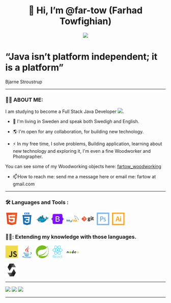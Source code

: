 <h1 align="center">👋 Hi, I’m @far-tow (Farhad Towfighian)</h1>

<div id="header" align="center">
  <img src="https://media.giphy.com/media/CVtNe84hhYF9u/giphy.gif" width="300"/>
</div>

<h1>“Java isn’t platform independent; it is a platform” </h1><p>Bjarne Stroustrup</p>

---
### :man_technologist: ABOUT ME:
I am studying to become a Full Stack Java Developer <img src="https://media.giphy.com/media/hX6zuSyNhaSiOukKUp/giphy.gif" width="30">.

- :telescope: I'm living in Sweden and speak both Swedigh and English. 

- 🌎 I'm open for any collaboration, for building new technology.

- :zap: In my free time, I solve problems, Building application, learning about new technology and exploring it, I'm even a fine Woodworker and Photographer. 

You can see some of my Woodworking objects here:
[fartow_woodworking](https://www.instagram.com/fartow_woodworking/)

- :mailbox:How to reach me: send me a message here or email me: fartow at gmail.com

---
### :hammer_and_wrench: Languages and Tools :
<div>
  <img src="https://github.com/devicons/devicon/blob/master/icons/html5/html5-original.svg" title="HTML5" alt="HTML" width="40" height="40"/>&nbsp;
  <img src="https://github.com/devicons/devicon/blob/master/icons/css3/css3-plain-wordmark.svg"  title="CSS3" alt="CSS" width="40" height="40"/>&nbsp;
  <img src="https://github.com/devicons/devicon/blob/master/icons/docker/docker-original.svg" title="Docker" alt="Docker " width="40" height="40"/>&nbsp;
  <img src="https://github.com/devicons/devicon/blob/master/icons/bootstrap/bootstrap-original.svg" title="bootstrap" alt="bootstrap" width="40" height="40"/>&nbsp;
  <img src="https://github.com/devicons/devicon/blob/master/icons/mysql/mysql-original-wordmark.svg" title="MySQL"  alt="MySQL" width="40" height="40"/>&nbsp;
  <img src="https://github.com/devicons/devicon/blob/master/icons/git/git-original-wordmark.svg" title="Git" alt="Git" width="40" height="40"/>&nbsp;
  <img src="https://github.com/devicons/devicon/blob/master/icons/photoshop/photoshop-line.svg" title="Photoshop" alt="Photoshop" width="40" height="40"/>&nbsp;
  <img src="https://github.com/devicons/devicon/blob/master/icons/illustrator/illustrator-line.svg" title="Illustrator" alt="Illustrator" width="40" height="40"/>
</div>

### 👨‍🎓: Extending my knowledge with those languages. ### 
<div>
  <img src="https://github.com/devicons/devicon/blob/master/icons/javascript/javascript-original.svg" title="JavaScript" alt="JavaScript" width="40" height="40"/>&nbsp;
  <img src="https://github.com/devicons/devicon/blob/master/icons/java/java-original.svg" title="java" alt="java" width="40" height="40"/>&nbsp;
  <img src="https://github.com/devicons/devicon/blob/master/icons/spring/spring-original.svg" title="spring" alt="spring" width="40" height="40"/>&nbsp;
  <img src="https://github.com/devicons/devicon/blob/master/icons/react/react-original-wordmark.svg" title="React" alt="React" width="40" height="40"/>&nbsp;
  <img src="https://github.com/devicons/devicon/blob/master/icons/nodejs/nodejs-original-wordmark.svg" title="NodeJS" alt="NodeJS" width="40" height="40"/>&nbsp;
  
  <img src="https://github.com/devicons/devicon/blob/master/icons/solidity/solidity-original.svg" title="solidity" alt="solidity" width="40" height="40"/>&nbsp;

</div>

---

<img src="https://github-readme-stats.vercel.app/api/top-langs?username=far-tow&show_icons=true&theme=transparent"/>
<img src="https://github-readme-streak-stats.herokuapp.com/?user=far-tow&theme=dark&background=000000"/>
<img src="https://github-readme-stats.vercel.app/api?username=far-tow&show_icons=true&theme=transparent"/>

---

